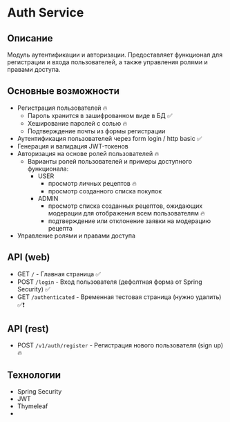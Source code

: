 # Auth Service

## Описание
Модуль аутентификации и авторизации. 
Предоставляет функционал для регистрации и входа пользователей, а также управления ролями и правами доступа.

## Основные возможности
- Регистрация пользователей 🔥
    - Пароль хранится в зашифрованном виде в БД ✅
    - Хеширование паролей с солью 🔥
    - Подтверждение почты из формы регистрации 
- Аутентификация пользователей через form login / http basic ✅
- Генерация и валидация JWT-токенов
- Авторизация на основе ролей пользователей 🔥
  - Варианты ролей пользователей и примеры доступного функционала:
    - USER
      - просмотр личных рецептов 🔥
      - просмотр созданного списка покупок
    - ADMIN
      - просмотр списка созданных рецептов, ожидающих модерации для отображения всем пользователям 🔥
      - подтверждение или отклонение заявки на модерацию рецепта
- Управление ролями и правами доступа

## API (web)
- GET `/` - Главная страница ✅
- POST `/login` - Вход пользователя (дефолтная форма от Spring Security) ✅
- GET `/authenticated` - Временная тестовая страница (нужно удалить) ✅❗

## API (rest)
- POST `/v1/auth/register` - Регистрация нового пользователя (sign up) 🔥

## Технологии
- Spring Security
- JWT
- Thymeleaf
- 
